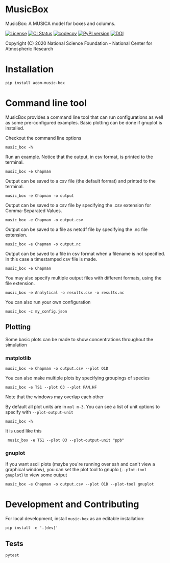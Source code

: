 
MusicBox
========

MusicBox: A MUSICA model for boxes and columns.

[![License](https://img.shields.io/github/license/NCAR/music-box.svg)](https://github.com/NCAR/music-box/blob/main/LICENSE)
[![CI Status](https://github.com/NCAR/music-box/actions/workflows/CI_Tests.yml/badge.svg)](https://github.com/NCAR/music-box/actions/workflows/CI_Tests.yml)
[![codecov](https://codecov.io/github/NCAR/music-box/graph/badge.svg?token=OR7JEQJSRQ)](https://codecov.io/github/NCAR/music-box)
[![PyPI version](https://badge.fury.io/py/acom-music-box.svg)](https://badge.fury.io/py/acom-music-box)
[![DOI](https://zenodo.org/badge/DOI/10.5281/zenodo.14008358.svg)](https://doi.org/10.5281/zenodo.14008358)


Copyright (C) 2020 National Science Foundation - National Center for Atmospheric Research

# Installation
```
pip install acom-music-box
```

# Command line tool
MusicBox provides a command line tool that can run configurations as well as some pre-configured examples. Basic plotting can be done if gnuplot is installed.

Checkout the command line options

```
music_box -h                                        
```

Run an example. Notice that the output, in csv format, is printed to the terminal.

```
music_box -e Chapman
```

Output can be saved to a csv file (the default format) and printed to the terminal.

```
music_box -e Chapman -o output
```

Output can be saved to a csv file by specifying the .csv extension for Comma-Separated Values.

```
music_box -e Chapman -o output.csv
```

Output can be saved to a file as netcdf file by specifying the .nc file extension.

```
music_box -e Chapman -o output.nc
```

Output can be saved to a file in csv format when a filename is not specified. In this case a timestamped csv file is made.

```
music_box -e Chapman
```

You may also specify multiple output files with different formats, using the file extension.

```
music_box -e Analytical -o results.csv -o results.nc
```

You can also run your own configuration

```
music_box -c my_config.json
```

## Plotting
Some basic plots can be made to show concentrations throughout the simulation

### matplotlib

```
music_box -e Chapman -o output.csv --plot O1D
```

You can also make multiple plots by specifying groupings of species

```
music_box -e TS1 --plot O3 --plot PAN,HF 
```

Note that the windows may overlap each other

By default all plot units are in `mol m-3`. You can see a list of unit options to specify with `--plot-output-unit`

```
music_box -h
```

It is used like this

```
 music_box -e TS1 --plot O3 --plot-output-unit "ppb"
```

### gnuplot
If you want ascii plots (maybe you're running over ssh and can't view a graphical window), you can set
the plot tool to gnuplo (`--plot-tool gnuplot`) to view some output

```
music_box -e Chapman -o output.csv --plot O1D --plot-tool gnuplot
```

# Development and Contributing

For local development, install `music-box` as an editable installation:

```
pip install -e '.[dev]'
```

## Tests

```
pytest
```

